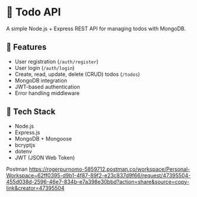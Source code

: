 # 📝 Todo API

A simple Node.js + Express REST API for managing todos with MongoDB.

## 🚀 Features

- User registration (`/auth/register`)
- User login (`/auth/login`)
- Create, read, update, delete (CRUD) todos (`/todos`)
- MongoDB integration
- JWT-based authentication
- Error handling middleware

## 🧪 Tech Stack

- Node.js
- Express.js
- MongoDB + Mongoose
- bcryptjs
- dotenv
- JWT (JSON Web Token)

Postman
https://rogerpurnomo-5859712.postman.co/workspace/Personal-Workspace~62ff0395-d9b1-4f87-89f2-e23c837d9f66/request/47395504-455d038d-2596-46e7-834b-e7a398e30bbd?action=share&source=copy-link&creator=47395504

